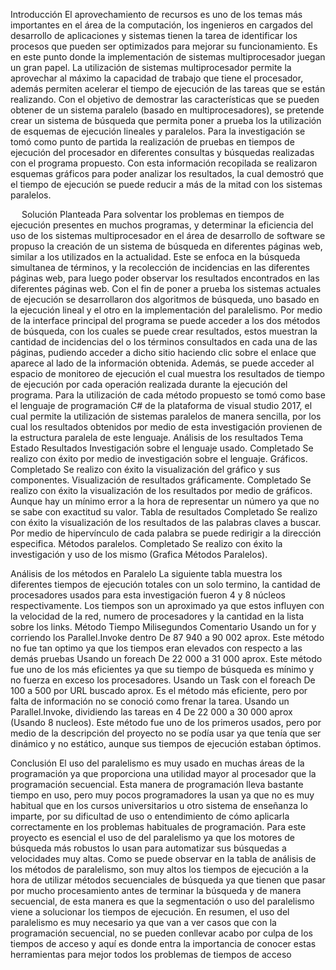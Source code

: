 Introducción
El aprovechamiento de recursos es uno de los temas más importantes en el área de la computación, los ingenieros en cargados del desarrollo de aplicaciones y sistemas tienen la tarea de identificar los procesos que pueden ser optimizados para mejorar su funcionamiento. Es en este punto donde la implementación de sistemas multiprocesador juegan un gran papel. La utilización de sistemas multiprocesador permite la aprovechar al máximo la capacidad de trabajo que tiene el procesador, además permiten acelerar el tiempo de ejecución de las tareas que se están realizando. Con el objetivo de demostrar las características que se pueden obtener de un sistema paralelo (basado en multiprocesadores), se pretende crear un sistema de búsqueda que permita poner a prueba los la utilización de esquemas de ejecución lineales y paralelos. 
Para la investigación se tomó como punto de partida la realización de pruebas en tiempos de ejecución del procesador en diferentes consultas y búsquedas realizadas con el programa propuesto.  Con esta información recopilada se realizaron esquemas gráficos para poder analizar los resultados, la cual demostró que el tiempo de ejecución se puede reducir a más de la mitad con los sistemas paralelos.

 
Solución Planteada
Para solventar los problemas en tiempos de ejecución presentes en muchos programas, y determinar la eficiencia del uso de los sistemas multiprocesador en el área de desarrollo de software se propuso la creación de un sistema de búsqueda en diferentes páginas web, similar a los utilizados en la actualidad. Este se enfoca en la búsqueda simultanea de términos, y la recolección de incidencias en las diferentes páginas web, para luego poder observar los resultados encontrados en las diferentes páginas web. Con el fin de poner a prueba los sistemas actuales de ejecución se desarrollaron dos algoritmos de búsqueda, uno basado en la ejecución lineal y el otro en la implementación del paralelismo. Por medio de la interface principal del programa se puede acceder a los dos métodos de búsqueda, con los cuales se puede crear resultados, estos muestran la cantidad de incidencias del o los términos consultados en cada una de las páginas, pudiendo acceder a dicho sitio haciendo clic sobre el enlace que aparece al lado de la información obtenida.
 Además, se puede acceder al espacio de monitoreo de ejecución el cual muestra los resultados de tiempo de ejecución por cada operación realizada durante la ejecución del programa. Para la utilización de cada método propuesto se tomó como base el lenguaje de programación C# de la plataforma de visual studio 2017, el cual permite la utilización de sistemas paralelos de manera sencilla, por los cual los resultados obtenidos por medio de esta investigación provienen de la estructura paralela de este lenguaje. 
Análisis de los resultados
Tema	Estado	Resultados
Investigación sobre el lenguaje usado.	Completado	Se realizo con éxito por medio de investigación sobre el lenguaje.
Gráficos.	Completado	Se realizo con éxito la visualización del gráfico y sus componentes.
Visualización de resultados gráficamente.	Completado	Se realizo con éxito la visualización de los resultados por medio de gráficos. Aunque hay un mínimo error a la hora de representar un número ya que no se sabe con exactitud su valor.
Tabla de resultados	Completado	Se realizo con éxito la visualización de los resultados de las palabras claves a buscar. Por medio de hipervínculo de cada palabra se puede redirigir a la dirección especifica. 
Métodos paralelos.	Completado	Se realizo con éxito la investigación y uso de los mismo (Grafica Métodos Paralelos).

Análisis de los métodos en Paralelo
La siguiente tabla muestra los diferentes tiempos de ejecución totales con un solo termino, la cantidad de procesadores usados para esta investigación fueron 4 y 8 núcleos respectivamente. Los tiempos son un aproximado ya que estos influyen con la velocidad de la red, numero de procesadores y la cantidad en la lista sobre los links.
Método	Tiempo Milisegundos	Comentario
Usando un for y corriendo los Parallel.Invoke dentro	De 87 940 a 90 002 aprox.	Este método no fue tan optimo ya que los tiempos eran elevados con respecto a las demás pruebas
Usando un foreach 	De 22 000 a 31 000 aprox.	Este método fue uno de los más eficientes ya que su tiempo de búsqueda es mínimo y no fuerza en exceso los procesadores.
Usando un Task con el foreach	De 100 a 500 por URL buscado aprox.	Es el método más eficiente, pero por falta de información no se conoció como frenar la tarea.
Usando un Parallel.Invoke, dividiendo las tareas en 4 	De 22 000 a 30 000 aprox (Usando 8 nucleos).	Este método fue uno de los primeros usados, pero por medio de la descripción del proyecto no se podía usar ya que tenía que ser dinámico y no estático, aunque sus tiempos de ejecución estaban óptimos.


Conclusión
	El uso del paralelismo es muy usado en muchas áreas de la programación ya que proporciona una utilidad mayor al procesador que la programación secuencial. Esta manera de programación lleva bastante tiempo en uso, pero muy pocos programadores la usan ya que no es muy habitual que en los cursos universitarios u otro sistema de enseñanza lo imparte, por su dificultad de uso o entendimiento de cómo aplicarla correctamente en los problemas habituales de programación. Para este proyecto es esencial el uso de del paralelismo ya que los motores de búsqueda más robustos lo usan para automatizar sus búsquedas a velocidades muy altas. Como se puede observar en la tabla de análisis de los métodos de paralelismo, son muy altos los tiempos de ejecución a la hora de utilizar métodos secuenciales de búsqueda ya que tienen que pasar por mucho procesamiento antes de terminar la búsqueda y de manera secuencial, de esta manera es que la segmentación o uso del paralelismo viene a solucionar los tiempos de ejecución. En resumen, el uso del paralelismo es muy necesario ya que van a ver casos que con la programación secuencial, no se pueden conllevar acabo por culpa de los tiempos de acceso y aquí es donde entra la importancia de conocer estas herramientas para mejor todos los problemas de tiempos de acceso
